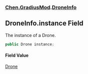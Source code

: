 ### [Chen.GradiusMod](./neHTXX+yFsk1RpXqjkv9zg.md 'Chen.GradiusMod').[DroneInfo](./6StSpaxBN5onTwyyDs+VEQ.md 'Chen.GradiusMod.DroneInfo')
## DroneInfo.instance Field
The instance of a Drone.  
```csharp
public Drone instance;
```
#### Field Value
[Drone](./DlPPzHPOMCEzzg385hQIPQ.md 'Chen.GradiusMod.Drone')  
